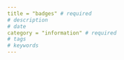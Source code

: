```yaml
---
title = "badges" # required 
# description
# date 
category = "information" # required 
# tags
# keywords
---
```

